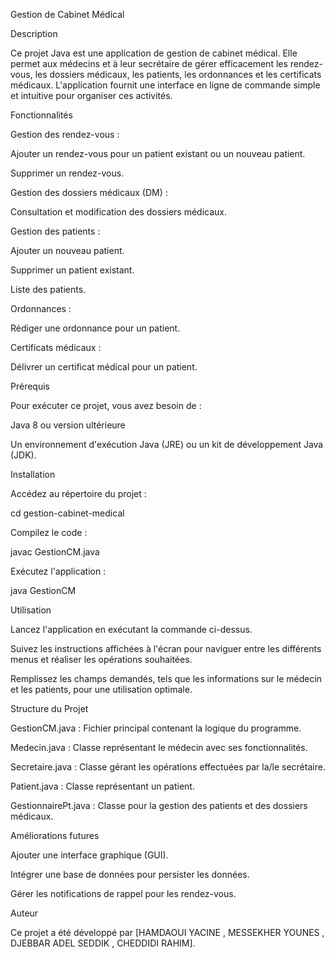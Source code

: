 Gestion de Cabinet Médical

Description

Ce projet Java est une application de gestion de cabinet médical. Elle permet aux médecins et à leur secrétaire de gérer efficacement les rendez-vous, les dossiers médicaux, les patients, les ordonnances et les certificats médicaux. L'application fournit une interface en ligne de commande simple et intuitive pour organiser ces activités.

Fonctionnalités

Gestion des rendez-vous :

Ajouter un rendez-vous pour un patient existant ou un nouveau patient.

Supprimer un rendez-vous.

Gestion des dossiers médicaux (DM) :

Consultation et modification des dossiers médicaux.

Gestion des patients :

Ajouter un nouveau patient.

Supprimer un patient existant.

Liste des patients.

Ordonnances :

Rédiger une ordonnance pour un patient.

Certificats médicaux :

Délivrer un certificat médical pour un patient.

Prérequis

Pour exécuter ce projet, vous avez besoin de :

Java 8 ou version ultérieure

Un environnement d'exécution Java (JRE) ou un kit de développement Java (JDK).

Installation



Accédez au répertoire du projet :

cd gestion-cabinet-medical

Compilez le code :

javac GestionCM.java

Exécutez l'application :

java GestionCM

Utilisation

Lancez l'application en exécutant la commande ci-dessus.

Suivez les instructions affichées à l'écran pour naviguer entre les différents menus et réaliser les opérations souhaitées.

Remplissez les champs demandés, tels que les informations sur le médecin et les patients, pour une utilisation optimale.

Structure du Projet

GestionCM.java : Fichier principal contenant la logique du programme.

Medecin.java : Classe représentant le médecin avec ses fonctionnalités.

Secretaire.java : Classe gérant les opérations effectuées par la/le secrétaire.

Patient.java : Classe représentant un patient.

GestionnairePt.java : Classe pour la gestion des patients et des dossiers médicaux.

Améliorations futures

Ajouter une interface graphique (GUI).

Intégrer une base de données pour persister les données.

Gérer les notifications de rappel pour les rendez-vous.





Auteur

Ce projet a été développé par [HAMDAOUI YACINE , MESSEKHER YOUNES , DJEBBAR ADEL SEDDIK , CHEDDIDI RAHIM].
